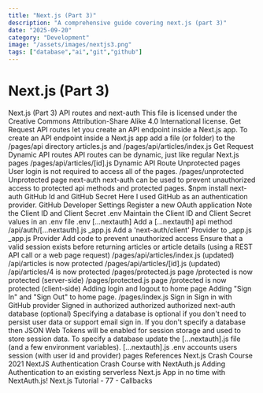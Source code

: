 ```yaml
---
title: "Next.js (Part 3)"
description: "A comprehensive guide covering next.js (part 3)"
date: "2025-09-20"
category: "Development"
image: "/assets/images/nextjs3.png"
tags: ["database","ai","git","github"]
---
```


# Next.js (Part 3)

Next.js (Part 3) API routes and next-auth This file is licensed under the Creative Commons Attribution-Share Alike 4.0 International license. Get Request API routes let you create an API endpoint inside a Next.js app. To create an API endpoint inside a Next.js app add a file (or folder) to the /pages/api directory articles.js and /pages/api/articles/index.js Get Request Dynamic API routes API routes can be dynamic, just like regular Next.js pages /pages/api/articles/[id].js Dynamic API Route Unprotected pages User login is not required to access all of the pages. /pages/unprotected Unprotected page next-auth next-auth can be used to prevent unauthorized access to protected api methods and protected pages. $npm install next-auth GitHub Id and GitHub Secret Here I used GitHub as an authentication provider. GitHub Developer Settings Register a new OAuth application Note the Client ID and Client Secret .env Maintain the Client ID and Client Secret values in an .env file .env [...nextauth] Add a [...nextauth] api method /api/auth/[...nextauth].js _app.js Add a 'next-auth/client' Provider to _app.js _app.js Provider Add code to prevent unauthorized access Ensure that a valid session exists before returning articles or article details (using a REST API call or a web page request) /pages/api/articles/index.js (updated) /api/articles is now protected /pages/api/articles/[id].js (updated) /api/articles/4 is now protected /pages/protected.js page /protected is now protected (server-side) /pages/protected.js page /protected is now protected (client-side) Adding login and logout to home page Adding "Sign In" and "Sign Out" to home page. /pages/index.js Sign in Sign in with GitHub provider Signed in authorized authorized authorized next-auth database (optional) Specifying a database is optional if you don't need to persist user data or support email sign in. If you don't specify a database then JSON Web Tokens will be enabled for session storage and used to store session data. To specify a database update the [...nextauth].js file (and a few environment variables). [...nextauth].js .env accounts users session (with user id and provider) pages References Next.js Crash Course 2021 NextJS Authentication Crash Course with NextAuth.js Adding Authentication to an existing serverless Next.js App in no time with NextAuth.js! Next.js Tutorial - 77 - Callbacks
